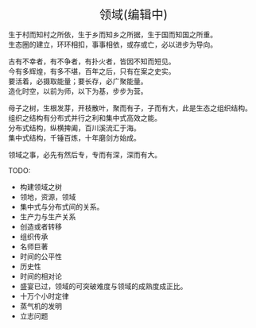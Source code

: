 <center><font size=5>领域(编辑中)</font></center>

生于村而知村之所依，生于乡而知乡之所据，生于国而知国之所重。<br/>
生态圈的建立，环环相扣，事事相依，或存或亡，必以进步为导向。<br/>

古有不幸者，有不争者，有扑火者，皆因不知而短见。<br/>
今有多辉煌，有多不堪，百年之后，只有在案之史实。<br/>
要活着，必摄取能量；要长存，必广聚能量。<br/>
造化时空，以前为师，以下为基，步步为营。<br/>

母子之树，生根发芽，开枝散叶，聚而有子，子而有大，此是生态之组织结构。<br/>
组织之结构有分布式并行之利和集中式高效之能。<br/>
分布式结构，纵横捭阖，百川溪流汇于海。<br/>
集中式结构，千锤百炼，十年磨剑方始成。<br/>

领域之事，必先有然后专，专而有深，深而有大。<br/>


TODO: 
* 构建领域之树
* 领地，资源，领域
* 集中式与分布式间的关系。
* 生产力与生产关系
* 创造或者转移
* 组织传承
* 名师巨著
* 时间的公平性
* 历史性
* 时间的相对论
* 盛宴已过，领域的可突破难度与领域的成熟度成正比。
* 十万个小时定律
* 蒸气机的发明
* 立志问题

